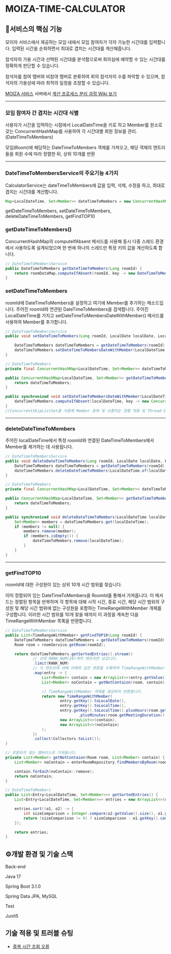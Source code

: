 # MOIZA-TIME-CALCULATOR

## 📌서비스의 핵심 기능
모이자 서비스에서 제공하는 모임 내에서 모임 참여자가 각자 가능한 시간대를 입력합니다. 입력된 시간을 순회하면서 최대로 겹치는 시간대를 계산해줍니다.

참석자의 가용 시간과 선택된 시간대를 분석함으로써 회의실에 예약할 수 있는 시간대를 정확하게 판단할 수 있습니다.

참석자를 참여 멤버와 비참여 멤버로 분류하여 회의 참석자의 수를 파악할 수 있으며, 참석자의 가용성에 따라 최적의 일정을 조정할 수 있습니다.

[MOIZA 서비스](https://github.com/llBackend7/MOIZA) 서버에서 [계산 프로세스 분리 과정 Wiki 보기](https://github.com/iyk2h/MOIZA-TIME-CALCULATOR/wiki/%EA%B2%B9%EC%B9%98%EB%8A%94-%EC%8B%9C%EA%B0%84-TOP10-%EA%B3%84%EC%82%B0-%ED%94%84%EB%A1%9C%EC%84%B8%EC%8A%A4-%EB%B6%84%EB%A6%AC-%EA%B3%BC%EC%A0%95)

---

### 모임 참여자 간 겹치는 시간대 식별

사용자가 시간을 입력하는 시점에서 LocalDateTime을 키로 하고 Member를 원소로 갖는 ConcurrentHashMap를 사용하여 각 시간대별 회원 정보를 관리.(DateTimeToMembers)

모임(Room)에 해당하는 DateTimeToMembers 객체를 가져오고, 해당 객체의 엔트리들을 회원 수에 따라 정렬한 뒤, 상위 10개를 반환

---

### DateTimeToMembersService의 주요기능 4가지
CalculatorService는 dateTimeToMembers에 값을 입력, 삭제, 수정을 하고, 최대로 겹치는 시간대를 계산합니다.

```java
Map<LocalDateTime, Set<Member>> dateTimeToMembers = new ConcurrentHashMap<>();
```

getDateTimeToMembers, setDateTimeToMembers, deleteDateTimeToMembers, getFindTOP10



### getDateTimeToMembers()

ConcurrentHashMap의 computeIfAbsent 메서드를 사용해 동시 다중 스레드 환경에서 사용하도록 설계되었으며 한 번에 하나의 스레드만 특정 키의 값을 계산하도록 합니다.

```java
// DateTimeToMembersService
public DateTimeToMembers getDateTimeToMembers(Long roomId) {
    return roomDataMap.computeIfAbsent(roomId, key -> new DateTimeToMembers());
}
```



### setDateTimeToMembers

roomId에 DateTimeToMembers을 설정하고 여기에 Member를 추가하는 메소드입니다.
주어진 roomId와 연관된 DateTimeToMembers을 검색합니다.
주어진 LocalDateTime를 가지고 setDateTimeToMembersDateWithMember() 메서드를 사용하여 Member를 추가합니다.

```java
// DateTimeToMembersService
public void setDateTimeToMembers(Long roomId, LocalDate localDate, LocalTime localTime, Member member) {

    DateTimeToMembers dateTimeToMembers = getDateTimeToMembers(roomId);
    dateTimeToMembers.setDateTimeToMembersDateWithMember(LocalDateTime.of(localDate, localTime), member);
}
```

```java
// DateTimeToMembers
private final ConcurrentHashMap<LocalDateTime, Set<Member>> dateTimeToMembers = new ConcurrentHashMap<>();

public ConcurrentHashMap<LocalDateTime, Set<Member>> getDateTimeToMembers() {
    return dateTimeToMembers;
}

public synchronized void setDateTimeToMembersDateWithMember(LocalDateTime localDateTime, Member member) {
    dateTimeToMembers.computeIfAbsent(localDateTime, key -> new ConcurrentSkipListSet<>()).add(member);
}
//ConcurrentSkipListSet을 사용해 Member 중복 및 오름차순 정렬 적용 및 Thread-Safe합니다.
```



---

### deleteDateTimeToMembers

주어진 localDateTime에서 특정 roomId와 연결된 DateTimeToMembers에서 Member를 제거하는 데 사용됩니다.

```java
// DateTimeToMembersService
public void deleteDateTimeToMembers(Long roomId, LocalDate localDate, LocalTime localTime, Member member) {
    DateTimeToMembers dateTimeToMembers = getDateTimeToMembers(roomId);
    dateTimeToMembers.deleteDateTimeToMembers(LocalDateTime.of(localDate, localTime), member);
}
```

```java
// DateTimeToMembers
private final ConcurrentHashMap<LocalDateTime, Set<Member>> dateTimeToMembers = new ConcurrentHashMap<>();

public ConcurrentHashMap<LocalDateTime, Set<Member>> getDateTimeToMembers() {
    return dateTimeToMembers;
}

public synchronized void deleteDateTimeToMembers(LocalDateTime localDateTime, Member member) {
    Set<Member> members = dateTimeToMembers.get(localDateTime);
    if (members != null) {
        members.remove(member);
        if (members.isEmpty()) {
            dateTimeToMembers.remove(localDateTime);
        }
    }
}
```



---

### getFindTOP10

roomId에 대한 구성원이 있는 상위 10개 시간 범위를 찾습니다.

이미 정렬되어 있는 DateTimeToMembers을 RoomId를 통해서 가져옵니다.
이 메서드는 정렬된 항목을 반복하며 각 항목에 대해 시작 시간, 종료 시간, 해당 시간 범위의 구성원 및 해당 시간 범위에 없는 구성원을 포함하는 TimeRangeWithMember 개체를 구성합니다.
이러한 시간 범위를 10개 찾을 때까지 이 과정을 계속한 다음 TimeRangeWithMember 목록을 반환합니다.



```java
// DateTimeToMembersService
public List<TimeRangeWithMember> getFindTOP10(Long roomId) {
    DateTimeToMembers dateTimeToMembers = getDateTimeToMembers(roomId);
    Room room = roomService.getRoom(roomId);

    return dateTimeToMembers.getSortedEntries().stream()
            // 상위 RANK_NUM(10)개의 엔트리만 남깁니다.
            .limit(RANK_NUM)
            // 각 엔트리에 대해 아래와 같은 변환을 수행하여 TimeRangeWithMember 객체로 매핑합니다.
            .map(entry -> {
                List<Member> contain = new ArrayList<>(entry.getValue());
                List<Member> noContain = getNotContaion(room, contain);

                // TimeRangeWithMember 객체를 생성하여 반환합니다.
                return new TimeRangeWithMember(
                        entry.getKey().toLocalDate(),
                        entry.getKey().toLocalTime(),
                        entry.getKey().toLocalTime().plusHours(room.getMeetingDuration().getHour())
                                .plusMinutes(room.getMeetingDuration().getMinute()),
                        new ArrayList<>(contain),
                        new ArrayList<>(noContain)
                );
            })
            .collect(Collectors.toList());
}

// 포함되지 않는 맴버리스트 가져옵니다.
private List<Member> getNotContaion(Room room, List<Member> contain) {
    List<Member> noContain = enterRoomRepository.findMembersByRoom(room);

    contain.forEach(noContain::remove);
    return noContain;
}
```

```java
// DateTimeToMembers
public List<Entry<LocalDateTime, Set<Member>>> getSortedEntries() {
    List<Entry<LocalDateTime, Set<Member>>> entries = new ArrayList<>(dateTimeToMembers.entrySet());

    entries.sort((o1, o2) -> {
        int sizeComparison = Integer.compare(o2.getValue().size(), o1.getValue().size());
        return (sizeComparison != 0) ? sizeComparison : o1.getKey().compareTo(o2.getKey());
    });

    return entries;
}
```

## ⚙️개발 환경 및 기술 스택
Back-end

Java 17

Spring Boot 3.1.0

Spring Data JPA, MySQL

Test

Junit5

## 기술 적용 및 트러블 슈팅

- [중복 시간 조회 오류](https://github.com/iyk2h/MOIZA-TIME-CALCULATOR/wiki/%E1%84%8C%E1%85%AE%E1%86%BC%E1%84%87%E1%85%A9%E1%86%A8-%E1%84%89%E1%85%B5%E1%84%80%E1%85%A1%E1%86%AB-%E1%84%8C%E1%85%A9%E1%84%92%E1%85%AC-%E1%84%8B%E1%85%A9%E1%84%85%E1%85%B2)
